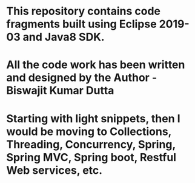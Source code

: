 # This repository contains code fragments built using Eclipse 2019-03 and Java8 SDK. 
# All the code work has been written and designed by the Author - Biswajit Kumar Dutta
# Starting with light snippets, then I would be moving to Collections, Threading, Concurrency, Spring, Spring MVC, Spring boot, Restful Web services, etc.
